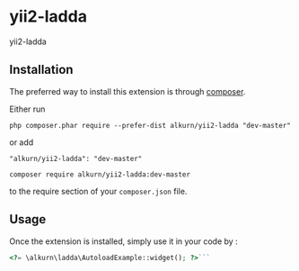 yii2-ladda
==========
yii2-ladda

Installation
------------

The preferred way to install this extension is through [composer](http://getcomposer.org/download/).

Either run

```
php composer.phar require --prefer-dist alkurn/yii2-ladda "dev-master"
```

or add

```
"alkurn/yii2-ladda": "dev-master"
```

```
composer require alkurn/yii2-ladda:dev-master
```

to the require section of your `composer.json` file.


Usage
-----

Once the extension is installed, simply use it in your code by  :

```php
<?= \alkurn\ladda\AutoloadExample::widget(); ?>```